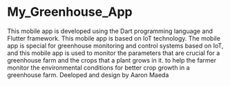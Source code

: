 # My_Greenhouse_App
 This mobile app is developed using the Dart programming language and Flutter framework. This mobile app is based on IoT technology. The mobile app is special for greenhouse monitoring and control systems based on IoT, and this mobile app is used to monitor the parameters that are crucial for a greenhouse farm and the crops that a plant grows in it. to help the farmer monitor the environmental conditions for better crop growth in a greenhouse farm.
Deeloped and design by Aaron Maeda
